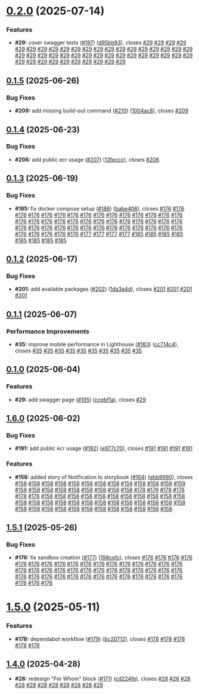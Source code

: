 # [0.2.0](https://github.com/VilnaCRM-Org/website/compare/v0.1.5...v0.2.0) (2025-07-14)


### Features

* **#29:** cover swagger tests ([#197](https://github.com/VilnaCRM-Org/website/issues/197)) ([d95bb93](https://github.com/VilnaCRM-Org/website/commit/d95bb93a2f253b6feaf109aadca5697152c58c48)), closes [#29](https://github.com/VilnaCRM-Org/website/issues/29) [#29](https://github.com/VilnaCRM-Org/website/issues/29) [#29](https://github.com/VilnaCRM-Org/website/issues/29) [#29](https://github.com/VilnaCRM-Org/website/issues/29) [#29](https://github.com/VilnaCRM-Org/website/issues/29) [#29](https://github.com/VilnaCRM-Org/website/issues/29) [#29](https://github.com/VilnaCRM-Org/website/issues/29) [#29](https://github.com/VilnaCRM-Org/website/issues/29) [#29](https://github.com/VilnaCRM-Org/website/issues/29) [#29](https://github.com/VilnaCRM-Org/website/issues/29) [#29](https://github.com/VilnaCRM-Org/website/issues/29) [#29](https://github.com/VilnaCRM-Org/website/issues/29) [#29](https://github.com/VilnaCRM-Org/website/issues/29) [#29](https://github.com/VilnaCRM-Org/website/issues/29) [#29](https://github.com/VilnaCRM-Org/website/issues/29) [#29](https://github.com/VilnaCRM-Org/website/issues/29) [#29](https://github.com/VilnaCRM-Org/website/issues/29) [#29](https://github.com/VilnaCRM-Org/website/issues/29) [#29](https://github.com/VilnaCRM-Org/website/issues/29) [#29](https://github.com/VilnaCRM-Org/website/issues/29) [#29](https://github.com/VilnaCRM-Org/website/issues/29) [#29](https://github.com/VilnaCRM-Org/website/issues/29) [#29](https://github.com/VilnaCRM-Org/website/issues/29) [#29](https://github.com/VilnaCRM-Org/website/issues/29) [#29](https://github.com/VilnaCRM-Org/website/issues/29) [#29](https://github.com/VilnaCRM-Org/website/issues/29) [#29](https://github.com/VilnaCRM-Org/website/issues/29) [#29](https://github.com/VilnaCRM-Org/website/issues/29) [#29](https://github.com/VilnaCRM-Org/website/issues/29) [#29](https://github.com/VilnaCRM-Org/website/issues/29) [#29](https://github.com/VilnaCRM-Org/website/issues/29) [#29](https://github.com/VilnaCRM-Org/website/issues/29) [#29](https://github.com/VilnaCRM-Org/website/issues/29) [#29](https://github.com/VilnaCRM-Org/website/issues/29) [#29](https://github.com/VilnaCRM-Org/website/issues/29) [#29](https://github.com/VilnaCRM-Org/website/issues/29) [#29](https://github.com/VilnaCRM-Org/website/issues/29) [#29](https://github.com/VilnaCRM-Org/website/issues/29) [#29](https://github.com/VilnaCRM-Org/website/issues/29) [#29](https://github.com/VilnaCRM-Org/website/issues/29) [#29](https://github.com/VilnaCRM-Org/website/issues/29) [#29](https://github.com/VilnaCRM-Org/website/issues/29) [#29](https://github.com/VilnaCRM-Org/website/issues/29) [#29](https://github.com/VilnaCRM-Org/website/issues/29) [#29](https://github.com/VilnaCRM-Org/website/issues/29) [#29](https://github.com/VilnaCRM-Org/website/issues/29)



## [0.1.5](https://github.com/VilnaCRM-Org/website/compare/v0.1.4...v0.1.5) (2025-06-26)

### Bug Fixes

- **#209:** add missing build-out command ([#210](https://github.com/VilnaCRM-Org/website/issues/210)) ([1004ac8](https://github.com/VilnaCRM-Org/website/commit/1004ac896fdc824912633860de164c79c48218dd)), closes [#209](https://github.com/VilnaCRM-Org/website/issues/209)

## [0.1.4](https://github.com/VilnaCRM-Org/website/compare/v0.1.3...v0.1.4) (2025-06-23)

### Bug Fixes

- **#206:** add public ecr usage ([#207](https://github.com/VilnaCRM-Org/website/issues/207)) ([13feccc](https://github.com/VilnaCRM-Org/website/commit/13feccc973a472b0da4dd727f89a637deb2f59b4)), closes [#206](https://github.com/VilnaCRM-Org/website/issues/206)

## [0.1.3](https://github.com/VilnaCRM-Org/website/compare/v0.1.2...v0.1.3) (2025-06-19)

### Bug Fixes

- **#185:** fix docker compose setup ([#186](https://github.com/VilnaCRM-Org/website/issues/186)) ([babe406](https://github.com/VilnaCRM-Org/website/commit/babe40608a7a8ec8b065854d6ddeb6b03a22f9d4)), closes [#176](https://github.com/VilnaCRM-Org/website/issues/176) [#176](https://github.com/VilnaCRM-Org/website/issues/176) [#176](https://github.com/VilnaCRM-Org/website/issues/176) [#176](https://github.com/VilnaCRM-Org/website/issues/176) [#176](https://github.com/VilnaCRM-Org/website/issues/176) [#176](https://github.com/VilnaCRM-Org/website/issues/176) [#176](https://github.com/VilnaCRM-Org/website/issues/176) [#176](https://github.com/VilnaCRM-Org/website/issues/176) [#176](https://github.com/VilnaCRM-Org/website/issues/176) [#176](https://github.com/VilnaCRM-Org/website/issues/176) [#176](https://github.com/VilnaCRM-Org/website/issues/176) [#176](https://github.com/VilnaCRM-Org/website/issues/176) [#176](https://github.com/VilnaCRM-Org/website/issues/176) [#176](https://github.com/VilnaCRM-Org/website/issues/176) [#176](https://github.com/VilnaCRM-Org/website/issues/176) [#176](https://github.com/VilnaCRM-Org/website/issues/176) [#176](https://github.com/VilnaCRM-Org/website/issues/176) [#176](https://github.com/VilnaCRM-Org/website/issues/176) [#176](https://github.com/VilnaCRM-Org/website/issues/176) [#176](https://github.com/VilnaCRM-Org/website/issues/176) [#176](https://github.com/VilnaCRM-Org/website/issues/176) [#176](https://github.com/VilnaCRM-Org/website/issues/176) [#176](https://github.com/VilnaCRM-Org/website/issues/176) [#176](https://github.com/VilnaCRM-Org/website/issues/176) [#176](https://github.com/VilnaCRM-Org/website/issues/176) [#176](https://github.com/VilnaCRM-Org/website/issues/176) [#176](https://github.com/VilnaCRM-Org/website/issues/176) [#176](https://github.com/VilnaCRM-Org/website/issues/176) [#176](https://github.com/VilnaCRM-Org/website/issues/176) [#176](https://github.com/VilnaCRM-Org/website/issues/176) [#176](https://github.com/VilnaCRM-Org/website/issues/176) [#176](https://github.com/VilnaCRM-Org/website/issues/176) [#176](https://github.com/VilnaCRM-Org/website/issues/176) [#176](https://github.com/VilnaCRM-Org/website/issues/176) [#176](https://github.com/VilnaCRM-Org/website/issues/176) [#176](https://github.com/VilnaCRM-Org/website/issues/176) [#176](https://github.com/VilnaCRM-Org/website/issues/176) [#176](https://github.com/VilnaCRM-Org/website/issues/176) [#176](https://github.com/VilnaCRM-Org/website/issues/176) [#176](https://github.com/VilnaCRM-Org/website/issues/176) [#176](https://github.com/VilnaCRM-Org/website/issues/176) [#176](https://github.com/VilnaCRM-Org/website/issues/176) [#176](https://github.com/VilnaCRM-Org/website/issues/176) [#176](https://github.com/VilnaCRM-Org/website/issues/176) [#176](https://github.com/VilnaCRM-Org/website/issues/176) [#176](https://github.com/VilnaCRM-Org/website/issues/176) [#177](https://github.com/VilnaCRM-Org/website/issues/177) [#177](https://github.com/VilnaCRM-Org/website/issues/177) [#177](https://github.com/VilnaCRM-Org/website/issues/177) [#177](https://github.com/VilnaCRM-Org/website/issues/177) [#185](https://github.com/VilnaCRM-Org/website/issues/185) [#185](https://github.com/VilnaCRM-Org/website/issues/185) [#185](https://github.com/VilnaCRM-Org/website/issues/185) [#185](https://github.com/VilnaCRM-Org/website/issues/185) [#185](https://github.com/VilnaCRM-Org/website/issues/185) [#185](https://github.com/VilnaCRM-Org/website/issues/185) [#185](https://github.com/VilnaCRM-Org/website/issues/185) [#185](https://github.com/VilnaCRM-Org/website/issues/185)

## [0.1.2](https://github.com/VilnaCRM-Org/website/compare/v0.1.1...v0.1.2) (2025-06-17)

### Bug Fixes

- **#201:** add available packages ([#202](https://github.com/VilnaCRM-Org/website/issues/202)) ([1da3a4d](https://github.com/VilnaCRM-Org/website/commit/1da3a4d1dc05fc3e9e59e4ad12529155466537c6)), closes [#201](https://github.com/VilnaCRM-Org/website/issues/201) [#201](https://github.com/VilnaCRM-Org/website/issues/201) [#201](https://github.com/VilnaCRM-Org/website/issues/201) [#201](https://github.com/VilnaCRM-Org/website/issues/201)

## [0.1.1](https://github.com/VilnaCRM-Org/website/compare/v0.1.0...v0.1.1) (2025-06-07)

### Performance Improvements

- **#35:** improve mobile performance in Lighthouse ([#183](https://github.com/VilnaCRM-Org/website/issues/183)) ([cc714c4](https://github.com/VilnaCRM-Org/website/commit/cc714c4cee6ef1240653266462f452998eb1d27d)), closes [#35](https://github.com/VilnaCRM-Org/website/issues/35) [#35](https://github.com/VilnaCRM-Org/website/issues/35) [#35](https://github.com/VilnaCRM-Org/website/issues/35) [#35](https://github.com/VilnaCRM-Org/website/issues/35) [#35](https://github.com/VilnaCRM-Org/website/issues/35) [#35](https://github.com/VilnaCRM-Org/website/issues/35) [#35](https://github.com/VilnaCRM-Org/website/issues/35) [#35](https://github.com/VilnaCRM-Org/website/issues/35) [#35](https://github.com/VilnaCRM-Org/website/issues/35) [#35](https://github.com/VilnaCRM-Org/website/issues/35)

## [0.1.0](https://github.com/VilnaCRM-Org/website/compare/v1.6.0...v0.1.0) (2025-06-04)

### Features

- **#29:** add swagger page ([#195](https://github.com/VilnaCRM-Org/website/issues/195)) ([ccebf1a](https://github.com/VilnaCRM-Org/website/commit/ccebf1a8e835b2ba2a7b02a3ae379f14b2f5815d)), closes [#29](https://github.com/VilnaCRM-Org/website/issues/29)

## [1.6.0](https://github.com/VilnaCRM-Org/website/compare/v1.5.1...v1.6.0) (2025-06-02)

### Bug Fixes

- **#191:** add public ecr usage ([#192](https://github.com/VilnaCRM-Org/website/issues/192)) ([e977c70](https://github.com/VilnaCRM-Org/website/commit/e977c7063493e78a4d1552318e634ef57147c8b1)), closes [#191](https://github.com/VilnaCRM-Org/website/issues/191) [#191](https://github.com/VilnaCRM-Org/website/issues/191) [#191](https://github.com/VilnaCRM-Org/website/issues/191) [#191](https://github.com/VilnaCRM-Org/website/issues/191)

### Features

- **#158:** added story of Notification to storybook ([#164](https://github.com/VilnaCRM-Org/website/issues/164)) ([ebb9990](https://github.com/VilnaCRM-Org/website/commit/ebb99905770288e1ef7c40feb80690b273795268)), closes [#158](https://github.com/VilnaCRM-Org/website/issues/158) [#158](https://github.com/VilnaCRM-Org/website/issues/158) [#158](https://github.com/VilnaCRM-Org/website/issues/158) [#158](https://github.com/VilnaCRM-Org/website/issues/158) [#158](https://github.com/VilnaCRM-Org/website/issues/158) [#158](https://github.com/VilnaCRM-Org/website/issues/158) [#158](https://github.com/VilnaCRM-Org/website/issues/158) [#158](https://github.com/VilnaCRM-Org/website/issues/158) [#159](https://github.com/VilnaCRM-Org/website/issues/159) [#158](https://github.com/VilnaCRM-Org/website/issues/158) [#158](https://github.com/VilnaCRM-Org/website/issues/158) [#159](https://github.com/VilnaCRM-Org/website/issues/159) [#159](https://github.com/VilnaCRM-Org/website/issues/159) [#159](https://github.com/VilnaCRM-Org/website/issues/159) [#158](https://github.com/VilnaCRM-Org/website/issues/158) [#158](https://github.com/VilnaCRM-Org/website/issues/158) [#159](https://github.com/VilnaCRM-Org/website/issues/159) [#158](https://github.com/VilnaCRM-Org/website/issues/158) [#158](https://github.com/VilnaCRM-Org/website/issues/158) [#158](https://github.com/VilnaCRM-Org/website/issues/158) [#158](https://github.com/VilnaCRM-Org/website/issues/158) [#158](https://github.com/VilnaCRM-Org/website/issues/158) [#178](https://github.com/VilnaCRM-Org/website/issues/178) [#179](https://github.com/VilnaCRM-Org/website/issues/179) [#178](https://github.com/VilnaCRM-Org/website/issues/178) [#178](https://github.com/VilnaCRM-Org/website/issues/178) [#178](https://github.com/VilnaCRM-Org/website/issues/178) [#178](https://github.com/VilnaCRM-Org/website/issues/178) [#158](https://github.com/VilnaCRM-Org/website/issues/158) [#158](https://github.com/VilnaCRM-Org/website/issues/158) [#158](https://github.com/VilnaCRM-Org/website/issues/158) [#158](https://github.com/VilnaCRM-Org/website/issues/158) [#158](https://github.com/VilnaCRM-Org/website/issues/158) [#158](https://github.com/VilnaCRM-Org/website/issues/158) [#158](https://github.com/VilnaCRM-Org/website/issues/158) [#158](https://github.com/VilnaCRM-Org/website/issues/158) [#158](https://github.com/VilnaCRM-Org/website/issues/158) [#158](https://github.com/VilnaCRM-Org/website/issues/158) [#158](https://github.com/VilnaCRM-Org/website/issues/158) [#158](https://github.com/VilnaCRM-Org/website/issues/158) [#158](https://github.com/VilnaCRM-Org/website/issues/158) [#158](https://github.com/VilnaCRM-Org/website/issues/158) [#158](https://github.com/VilnaCRM-Org/website/issues/158) [#158](https://github.com/VilnaCRM-Org/website/issues/158) [#158](https://github.com/VilnaCRM-Org/website/issues/158) [#158](https://github.com/VilnaCRM-Org/website/issues/158) [#158](https://github.com/VilnaCRM-Org/website/issues/158) [#158](https://github.com/VilnaCRM-Org/website/issues/158) [#158](https://github.com/VilnaCRM-Org/website/issues/158) [#158](https://github.com/VilnaCRM-Org/website/issues/158) [#158](https://github.com/VilnaCRM-Org/website/issues/158) [#158](https://github.com/VilnaCRM-Org/website/issues/158) [#158](https://github.com/VilnaCRM-Org/website/issues/158) [#158](https://github.com/VilnaCRM-Org/website/issues/158) [#158](https://github.com/VilnaCRM-Org/website/issues/158) [#158](https://github.com/VilnaCRM-Org/website/issues/158) [#158](https://github.com/VilnaCRM-Org/website/issues/158) [#158](https://github.com/VilnaCRM-Org/website/issues/158) [#158](https://github.com/VilnaCRM-Org/website/issues/158) [#158](https://github.com/VilnaCRM-Org/website/issues/158) [#158](https://github.com/VilnaCRM-Org/website/issues/158) [#158](https://github.com/VilnaCRM-Org/website/issues/158) [#158](https://github.com/VilnaCRM-Org/website/issues/158) [#158](https://github.com/VilnaCRM-Org/website/issues/158)

## [1.5.1](https://github.com/VilnaCRM-Org/website/compare/v1.5.0...v1.5.1) (2025-05-26)

### Bug Fixes

- **#176:** fix sandbox creation ([#177](https://github.com/VilnaCRM-Org/website/issues/177)) ([198cefc](https://github.com/VilnaCRM-Org/website/commit/198cefc01a93fb96aae395c4b1719e8a172f1be6)), closes [#176](https://github.com/VilnaCRM-Org/website/issues/176) [#176](https://github.com/VilnaCRM-Org/website/issues/176) [#176](https://github.com/VilnaCRM-Org/website/issues/176) [#176](https://github.com/VilnaCRM-Org/website/issues/176) [#176](https://github.com/VilnaCRM-Org/website/issues/176) [#176](https://github.com/VilnaCRM-Org/website/issues/176) [#176](https://github.com/VilnaCRM-Org/website/issues/176) [#176](https://github.com/VilnaCRM-Org/website/issues/176) [#176](https://github.com/VilnaCRM-Org/website/issues/176) [#176](https://github.com/VilnaCRM-Org/website/issues/176) [#176](https://github.com/VilnaCRM-Org/website/issues/176) [#176](https://github.com/VilnaCRM-Org/website/issues/176) [#176](https://github.com/VilnaCRM-Org/website/issues/176) [#176](https://github.com/VilnaCRM-Org/website/issues/176) [#176](https://github.com/VilnaCRM-Org/website/issues/176) [#176](https://github.com/VilnaCRM-Org/website/issues/176) [#176](https://github.com/VilnaCRM-Org/website/issues/176) [#176](https://github.com/VilnaCRM-Org/website/issues/176) [#176](https://github.com/VilnaCRM-Org/website/issues/176) [#176](https://github.com/VilnaCRM-Org/website/issues/176) [#176](https://github.com/VilnaCRM-Org/website/issues/176) [#176](https://github.com/VilnaCRM-Org/website/issues/176) [#176](https://github.com/VilnaCRM-Org/website/issues/176) [#176](https://github.com/VilnaCRM-Org/website/issues/176) [#176](https://github.com/VilnaCRM-Org/website/issues/176) [#176](https://github.com/VilnaCRM-Org/website/issues/176) [#176](https://github.com/VilnaCRM-Org/website/issues/176) [#176](https://github.com/VilnaCRM-Org/website/issues/176) [#176](https://github.com/VilnaCRM-Org/website/issues/176) [#176](https://github.com/VilnaCRM-Org/website/issues/176) [#176](https://github.com/VilnaCRM-Org/website/issues/176) [#176](https://github.com/VilnaCRM-Org/website/issues/176) [#176](https://github.com/VilnaCRM-Org/website/issues/176) [#176](https://github.com/VilnaCRM-Org/website/issues/176) [#176](https://github.com/VilnaCRM-Org/website/issues/176) [#176](https://github.com/VilnaCRM-Org/website/issues/176) [#176](https://github.com/VilnaCRM-Org/website/issues/176) [#176](https://github.com/VilnaCRM-Org/website/issues/176) [#176](https://github.com/VilnaCRM-Org/website/issues/176) [#176](https://github.com/VilnaCRM-Org/website/issues/176) [#176](https://github.com/VilnaCRM-Org/website/issues/176) [#176](https://github.com/VilnaCRM-Org/website/issues/176) [#176](https://github.com/VilnaCRM-Org/website/issues/176) [#176](https://github.com/VilnaCRM-Org/website/issues/176) [#176](https://github.com/VilnaCRM-Org/website/issues/176) [#176](https://github.com/VilnaCRM-Org/website/issues/176)

# [1.5.0](https://github.com/VilnaCRM-Org/website/compare/v1.4.0...v1.5.0) (2025-05-11)

### Features

- **#178:** dependabot workflow ([#179](https://github.com/VilnaCRM-Org/website/issues/179)) ([bc20712](https://github.com/VilnaCRM-Org/website/commit/bc207126629fda72074a7b5d49d80762bfa0b3b6)), closes [#178](https://github.com/VilnaCRM-Org/website/issues/178) [#178](https://github.com/VilnaCRM-Org/website/issues/178) [#178](https://github.com/VilnaCRM-Org/website/issues/178) [#178](https://github.com/VilnaCRM-Org/website/issues/178) [#178](https://github.com/VilnaCRM-Org/website/issues/178)

## [1.4.0](https://github.com/VilnaCRM-Org/website/compare/v1.3.0...v1.4.0) (2025-04-28)

- **#28:** redesign "For Whom" block ([#171](https://github.com/VilnaCRM-Org/website/issues/171)) ([cd224fe](https://github.com/VilnaCRM-Org/website/commit/cd224fed3a45a086dc8db1ec89cb6be4d62640fb)), closes [#28](https://github.com/VilnaCRM-Org/website/issues/28) [#28](https://github.com/VilnaCRM-Org/website/issues/28) [#28](https://github.com/VilnaCRM-Org/website/issues/28) [#28](https://github.com/VilnaCRM-Org/website/issues/28) [#28](https://github.com/VilnaCRM-Org/website/issues/28) [#28](https://github.com/VilnaCRM-Org/website/issues/28) [#28](https://github.com/VilnaCRM-Org/website/issues/28) [#28](https://github.com/VilnaCRM-Org/website/issues/28) [#28](https://github.com/VilnaCRM-Org/website/issues/28) [#28](https://github.com/VilnaCRM-Org/website/issues/28) [#28](https://github.com/VilnaCRM-Org/website/issues/28)

